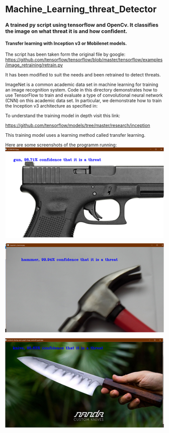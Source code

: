 # Machine_Learning_threat_Detector
### A trained py script using tensorflow and OpenCv. It classifies the image on what threat it is and how confident.
#### Transfer learning with Inception v3 or Mobilenet models.
The script has been taken form the original file by google:
https://github.com/tensorflow/tensorflow/blob/master/tensorflow/examples/image_retraining/retrain.py

It has been modified to suit the needs and been retrained to detect threats. 

ImageNet is a common academic data set in machine learning for training an image recognition system. Code in this directory demonstrates how to use TensorFlow to train and evaluate a type of convolutional neural network (CNN) on this academic data set. In particular, we demonstrate how to train the Inception v3 architecture as specified in:

To understand the training model in depth visit this link:

https://github.com/tensorflow/models/tree/master/research/inception

This training model uses a learning method called transfer learning.

Here are some screenshots of the programm running:
![Gun](gun.png)

![hammer](hammer.png)

![knife](knife.png)
